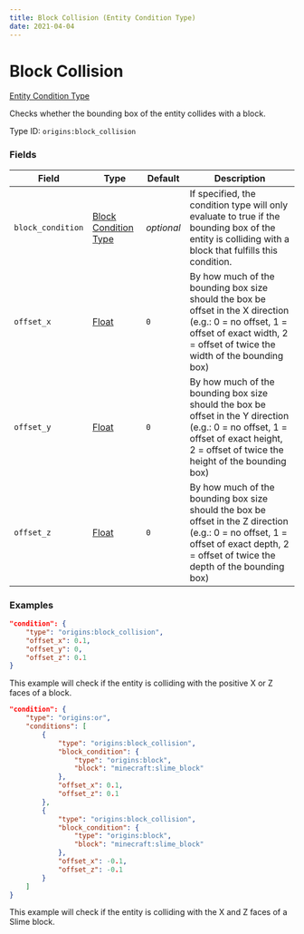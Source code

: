 ```yaml
---
title: Block Collision (Entity Condition Type)
date: 2021-04-04
---
```


# Block Collision

[Entity Condition Type](../entity_condition_types.md)

Checks whether the bounding box of the entity collides with a block.

Type ID: `origins:block_collision`


### Fields

Field  | Type | Default | Description
-------|------|---------|-------------
`block_condition` | [Block Condition Type](../block_condition_types.md) | *optional* | If specified, the condition type will only evaluate to true if the bounding box of the entity is colliding with a block that fulfills this condition.
`offset_x` | [Float](../data_types/float.md) | `0` |  By how much of the bounding box size should the box be offset in the X direction (e.g.: 0 = no offset, 1 = offset of exact width, 2 = offset of twice the width of the bounding box)
`offset_y` | [Float](../data_types/float.md) | `0` |  By how much of the bounding box size should the box be offset in the Y direction (e.g.: 0 = no offset, 1 = offset of exact height, 2 = offset of twice the height of the bounding box)
`offset_z` | [Float](../data_types/float.md) | `0` | By how much of the bounding box size should the box be offset in the Z direction (e.g.: 0 = no offset, 1 = offset of exact depth, 2 = offset of twice the depth of the bounding box)


### Examples

```json
"condition": {
    "type": "origins:block_collision",
    "offset_x": 0.1,
    "offset_y": 0,
    "offset_z": 0.1
}
```

This example will check if the entity is colliding with the positive X or Z faces of a block.
<br>

```json
"condition": {
    "type": "origins:or",
    "conditions": [
        {
            "type": "origins:block_collision",
            "block_condition": {
                "type": "origins:block",
                "block": "minecraft:slime_block"
            },
            "offset_x": 0.1,
            "offset_z": 0.1
        },
        {
            "type": "origins:block_collision",
            "block_condition": {
                "type": "origins:block",
                "block": "minecraft:slime_block"
            },
            "offset_x": -0.1,
            "offset_z": -0.1
        }
    ]
}
```

This example will check if the entity is colliding with the X and Z faces of a Slime block.
